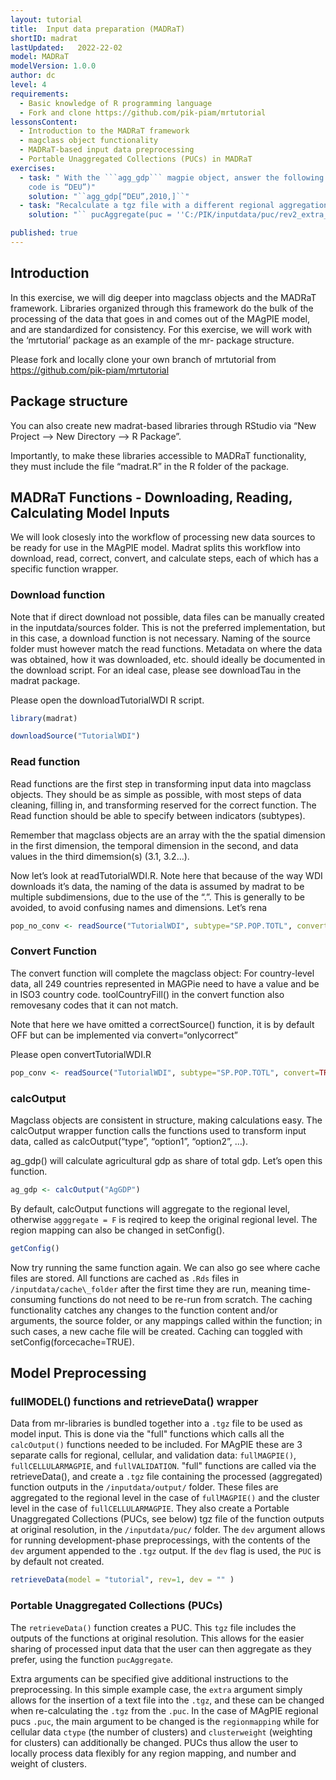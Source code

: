 ```yaml
---
layout: tutorial
title:  Input data preparation (MADRaT)
shortID: madrat
lastUpdated:   2022-22-02
model: MADRaT
modelVersion: 1.0.0
author: dc
level: 4
requirements:
  - Basic knowledge of R programming language
  - Fork and clone https://github.com/pik-piam/mrtutorial
lessonsContent:
  - Introduction to the MADRaT framework
  - magclass object functionality
  - MADRaT-based input data preprocessing
  - Portable Unaggregated Collections (PUCs) in MADRaT
exercises:
  - task: " With the ```agg_gdp``` magpie object, answer the following questions, what is Germany’s share of Agricultural GDP in 2010? (Germany’s ISO3
    code is “DEU”)"
    solution: "``agg_gdp[“DEU”,2010,]``"
  - task: "Recalculate a tgz file with a different regional aggregation, using the OECD regionmapping found in folder XXX and the .puc file we have already created. Additionally, insert a text file with the text ''extra OECD text'' in the new output."
    solution: "`` pucAggregate(puc = ''C:/PIK/inputdata/puc/rev2_extra_tutorial_tag.puc'', regionmapping = ''regionmappingOECD.csv'', extra = ''new OECD text'') ``"

published: true
---
```


## Introduction

In this exercise, we will dig deeper into magclass objects and the MADRaT framework.
Libraries organized through this framework do the bulk of the processing of the
data that goes in and comes out of the MAgPIE model, and are
standardized for consistency. For this exercise, we will work with the
‘mrtutorial’ package as an example of the mr- package structure.

Please fork and locally clone your own branch of mrtutorial from
<https://github.com/pik-piam/mrtutorial>

## Package structure

You can also create new madrat-based libraries through RStudio via “New Project –\>
New Directory –\> R Package”.

Importantly, to make these libraries accessible to  MADRaT functionality,
they must include the file “madrat.R” in the R folder of the package.

## MADRaT Functions - Downloading, Reading, Calculating Model Inputs

We will look closesly into the workflow of processing new data sources
to be ready for use in the MAgPIE model. Madrat splits this workflow
into download, read, correct, convert, and calculate steps, each of
which has a specific function wrapper.

### Download function

Note that if direct download not possible, data files can be manually
created in the inputdata/sources folder. This is not the preferred
implementation, but in this case, a download function is not necessary.
Naming of the source folder must however match the read functions.
Metadata on where the data was obtained, how it was downloaded, etc.
should ideally be documented in the download script. For an ideal case,
please see downloadTau in the madrat package.

Please open the downloadTutorialWDI R script.

``` r
library(madrat)

downloadSource("TutorialWDI")
```

### Read function

Read functions are the first step in transforming input data into
magclass objects. They should be as simple as possible, with most steps
of data cleaning, filling in, and transforming reserved for the correct
function. The Read function should be able to specify between indicators
(subtypes).

Remember that magclass objects are an array with the the spatial
dimension in the first dimension, the temporal dimension in the second,
and data values in the third dimemsion(s) (3.1, 3.2…).

Now let’s look at readTutorialWDI.R. Note here that because of the way
WDI downloads it’s data, the naming of the data is assumed by madrat to
be multiple subdimensions, due to the use of the “.”. This is generally
to be avoided, to avoid confusing names and dimensions. Let’s rena

``` r
pop_no_conv <- readSource("TutorialWDI", subtype="SP.POP.TOTL", convert=FALSE)
```

### Convert Function

The convert function will complete the magclass object: For
country-level data, all 249 countries represented in MAGPie need to have
a value and be in ISO3 country code. toolCountryFill() in the convert
function also removesany codes that it can not match.

Note that here we have omitted a correctSource() function, it is by
default OFF but can be implemented via convert=“onlycorrect”

Please open convertTutorialWDI.R

``` r
pop_conv <- readSource("TutorialWDI", subtype="SP.POP.TOTL", convert=TRUE)

```

### calcOutput

Magclass objects are consistent in structure, making calculations easy.
The calcOutput wrapper function calls the functions used to transform
input data, called as calcOutput(“type”, “option1”, “option2”, …).

ag\_gdp() will calculate agricultural gdp as share of total gdp. Let’s
open this function.

``` r
ag_gdp <- calcOutput("AgGDP")
```

By default, calcOutput functions will aggregate to the regional level,
otherwise ```agggregate = F``` is reqired to keep the original regional level. 
The region mapping can also be changed in setConfig().

``` r
getConfig()
```

Now try running the same function again. We can also go see where cache
files are stored. All functions are cached as ```.Rds``` files in
```/inputdata/cache\_folder``` after the first time they are run, meaning
time-consuming functions do not need to be re-run from scratch. The caching functionality catches any changes to the function content and/or arguments, the source folder, or any mappings called within the function; in such cases, a new cache file will be created. Caching can toggled with setConfig(forcecache=TRUE).

## Model Preprocessing

### fullMODEL() functions and retrieveData() wrapper

Data from mr-libraries is bundled together into a ```.tgz``` file to be used as model input. This is done via the "full" functions which calls all the ```calcOutput()``` functions needed to be included. For MAgPIE these are 3 separate calls for regional, cellular, and validation data: ```fullMAGPIE()```, ```fullCELLULARMAGPIE```, and ```fullVALIDATION```. "full" functions are called via the retrieveData(), and create a ```.tgz``` file containing the processed (aggregated) function outputs in the ```/inputdata/output/``` folder. These files are aggregated to the regional level in the case of ```fullMAGPIE()``` and the cluster level in the case of ```fullCELLULARMAGPIE```. They also create a Portable Unaggregated Collections (PUCs, see below) tgz file of the function outputs at original resolution, in the ```/inputdata/puc/``` folder. The ```dev``` argument allows for running development-phase preprocessings, with the contents of the ```dev``` argument appended to the ```.tgz``` output. If the ```dev``` flag is used, the ```PUC``` is by default not created.

```r
retrieveData(model = "tutorial", rev=1, dev = "" )
```

### Portable Unaggregated Collections (PUCs)

The ```retrieveData()``` function creates a PUC. This ```tgz``` file includes the outputs of the functions at original resolution. This allows for the easier sharing of processed input data that the user can then aggregate as they prefer, using the function ```pucAggregate```.

Extra arguments can be specified give additional instructions to the preprocessing. In this simple example case, the ```extra``` argument simply allows for the insertion of a text file into the ```.tgz```, and these can be changed when re-calculating the ```.tgz``` from the ```.puc```. In the case of MAgPIE regional pucs ```.puc```, the main argument to be changed is the ```regionmapping``` while for cellular data ```ctype``` (the number of clusters) and ```clusterweight``` (weighting for clusters) can additionally be changed. PUCs thus allow the user to locally process data flexibly for any region mapping, and number and weight of clusters. 

